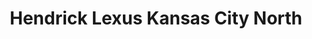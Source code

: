 ---
title: "Hendrick Lexus Kansas City North"
url: /kansas-city/hendrick-lexus-kansas-city-north/
shop: Autohaus
---